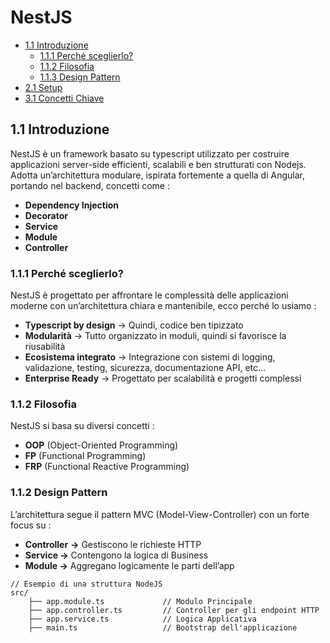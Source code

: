 # NestJS

- [1.1 Introduzione](#11-introduzione)
  - [1.1.1 Perché sceglierlo?](#111-perché-sceglierlo)
  - [1.1.2 Filosofia](#112-filosofia)
  - [1.1.3 Design Pattern](#113-design-pattern)
- [2.1 Setup](2.%20Setup.md)
- [3.1 Concetti Chiave](3.%20Concetti%20Chiave.md)


## 1.1 Introduzione

NestJS è un framework basato su typescript utilizzato per costruire applicazioni server-side efficienti, scalabili e ben strutturati con Nodejs. Adotta un’architettura modulare, ispirata fortemente a quella di Angular, portando nel backend, concetti come : 

- **Dependency Injection**
- **Decorator**
- **Service**
- **Module**
- **Controller**

### 1.1.1 Perché sceglierlo?

NestJS è progettato per affrontare le complessità delle applicazioni moderne con un’architettura chiara e mantenibile, ecco perché lo usiamo : 

- **Typescript by design** → Quindi, codice ben tipizzato
- **Modularità** → Tutto organizzato in moduli, quindi si favorisce la riusabilità
- **Ecosistema integrato** → Integrazione con sistemi di logging, validazione, testing, sicurezza, documentazione API, etc…
- **Enterprise Ready** → Progettato per scalabilità e progetti complessi

### 1.1.2 Filosofia

NestJS si basa su diversi concetti : 

- **OOP** (Object-Oriented Programming)
- **FP** (Functional Programming)
- **FRP** (Functional Reactive Programming)

### 1.1.2 Design Pattern

L’architettura segue il pattern MVC (Model-View-Controller) con un forte focus su : 

- **Controller** **→** Gestiscono le richieste HTTP
- **Service →** Contengono la logica di Business
- **Module →** Aggregano logicamente le parti dell’app

```tsx
// Esempio di una struttura NodeJS
src/
	├── app.module.ts             // Modulo Principale
	├── app.controller.ts         // Controller per gli endpoint HTTP
	├── app.service.ts            // Logica Applicativa
	├── main.ts                   // Bootstrap dell'applicazione 
```